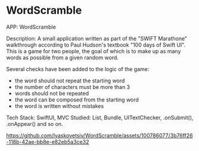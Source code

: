 # WordScramble

APP: WordScramble

Description: A small application written as part of the "SWIFT Marathone" walkthrough according to Paul Hudson's textbook "100 days of Swift UI". This is a game for two people, the goal of which is to make up as many words as possible from a given random word.

Several checks have been added to the logic of the game:
- the word should not repeat the starting word
- the number of characters must be more than 3
- words should not be repeated
- the word can be composed from the starting word
- the word is written without mistakes

Tech Stack: SwiftUI, MVC
Studied: List, Bundle, UITextChecker, .onSubmit(), .onAppear() and so on.

https://github.com/lyaskovetsiv/WordScramble/assets/100786077/3b76ff26-118b-42ae-bb8e-e82eb5a3ce32

